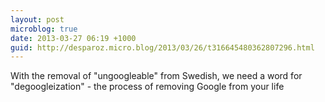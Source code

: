 ```yaml
---
layout: post
microblog: true
date: 2013-03-27 06:19 +1000
guid: http://desparoz.micro.blog/2013/03/26/t316645480362807296.html
---
```

With the removal of "ungoogleable" from Swedish, we need a word for "degoogleization" - the process of removing Google from your life
